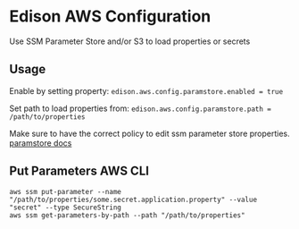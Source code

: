 # Edison AWS Configuration

Use SSM Parameter Store and/or S3 to load properties or secrets

## Usage

Enable by setting property:
`edison.aws.config.paramstore.enabled = true`

Set path to load properties from:
`edison.aws.config.paramstore.path = /path/to/properties`

Make sure to have the correct policy to edit ssm parameter store properties.
[paramstore docs](http://docs.aws.amazon.com/systems-manager/latest/userguide/systems-manager-paramstore.html)

## Put Parameters AWS CLI
 
```
aws ssm put-parameter --name "/path/to/properties/some.secret.application.property" --value "secret" --type SecureString
aws ssm get-parameters-by-path --path "/path/to/properties"
```
